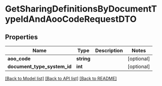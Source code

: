 # GetSharingDefinitionsByDocumentTypeIdAndAooCodeRequestDTO

## Properties
Name | Type | Description | Notes
------------ | ------------- | ------------- | -------------
**aoo_code** | **string** |  | [optional] 
**document_type_system_id** | **int** |  | [optional] 

[[Back to Model list]](../README.md#documentation-for-models) [[Back to API list]](../README.md#documentation-for-api-endpoints) [[Back to README]](../README.md)



